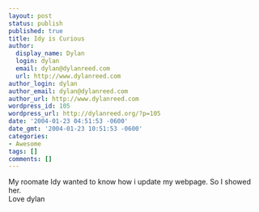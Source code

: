 ```yaml
---
layout: post
status: publish
published: true
title: Idy is Curious
author:
  display_name: Dylan
  login: dylan
  email: dylan@dylanreed.com
  url: http://www.dylanreed.com
author_login: dylan
author_email: dylan@dylanreed.com
author_url: http://www.dylanreed.com
wordpress_id: 105
wordpress_url: http://dylanreed.org/?p=105
date: '2004-01-23 04:51:53 -0600'
date_gmt: '2004-01-23 10:51:53 -0600'
categories:
- Awesome
tags: []
comments: []
---
```

<p>My roomate Idy wanted to know how i update my webpage. So I showed her.<br />
Love dylan</p>
